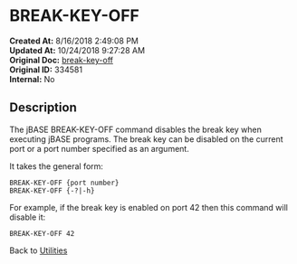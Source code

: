 # BREAK-KEY-OFF

**Created At:** 8/16/2018 2:49:08 PM  
**Updated At:** 10/24/2018 9:27:28 AM  
**Original Doc:** [break-key-off](https://docs.jbase.com/46963-utilities/break-key-off)  
**Original ID:** 334581  
**Internal:** No  

## Description

The jBASE BREAK-KEY-OFF command disables the break key when executing jBASE programs. The break key can be disabled on the current port or a port number specified as an argument.

It takes the general form:

```
BREAK-KEY-OFF {port number}
BREAK-KEY-OFF {-?|-h}
```

For example, if the break key is enabled on port 42 then this command will disable it:

```
BREAK-KEY-OFF 42
```

Back to [Utilities](./../utilities)